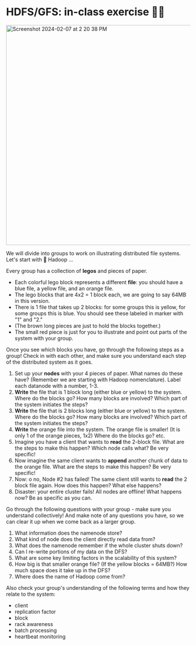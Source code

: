 # HDFS/GFS: in-class exercise 🧱🧊

<img width="601" alt="Screenshot 2024-02-07 at 2 20 38 PM" src="https://github.com/mab253/bigdata_spring24/assets/17707843/6827ec01-67a5-4636-8bf3-038dc963a8ea">


We will divide into groups to work on illustrating distributed file systems. Let's start with 🐘 Hadoop ...

Every group has a collection of **legos** and pieces of paper.
- Each colorful lego block represents a different **file**: you should have a blue file, a yellow file, and an orange file.
- The lego blocks that are 4x2 = 1 block each, we are going to say 64MB in this version.
- There is 1 file that takes up 2 blocks: for some groups this is yellow, for some groups this is blue. You should see these labeled in marker with "1" and "2."
- (The brown long pieces are just to hold the blocks together.)
- The small red piece is just for you to illustrate and point out parts of the system with your group.

Once you see which blocks you have, go through the following steps as a group! Check in with each other, and make sure you understand each step of the distributed system as it goes.

1. Set up your **nodes** with your 4 pieces of paper. What names do these have? (Remember we are starting with Hadoop nomenclature). Label each datanode with a number, 1-3.
2. **Write** the file that is 1 block long (either blue or yellow) to the system. Where do the blocks go? How many blocks are involved? Which part of the system initiates the steps?
3. **Write** the file that is 2 blocks long (either blue or yellow) to the system. Where do the blocks go? How many blocks are involved? Which part of the system initiates the steps?
4. **Write** the orange file into the system. The orange file is smaller! (It is only 1 of the orange pieces, 1x2) Where do the blocks go? etc.
5. Imagine you have a client that wants to **read** the 2-block file. What are the steps to make this happen? Which node calls what? Be very specific!
6. Now imagine the same client wants to **append** another chunk of data to the orange file. What are the steps to make this happen? Be very specific!
7. Now: o no, Node #2 has failed! The same client still wants to **read** the 2 block file again. How does this happen? What else happens?
8. Disaster: your entire cluster fails! All nodes are offline! What happens now? Be as specific as you can.

Go through the following questions with your group - make sure you understand collectively! And make note of any questions you have, so we can clear it up when we come back as a larger group.
1. What information does the namenode store?
2. What kind of node does the client directly read data from?
3. What does the namenode remember if the whole cluster shuts down?
4. Can I re-write portions of my data on the DFS?
5. What are some key limiting factors in the scalability of this system?
6. How big is that smaller orange file? (If the yellow blocks = 64MB?) How much space does it take up in the DFS?
7. Where does the name of Hadoop come from?

Also check your group's understanding of the following terms and how they relate to the system:
- client
- replication factor
- block
- rack awareness
- batch processing
- heartbeat monitoring
